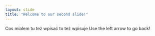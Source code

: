 ```yaml
---
layout: slide
title: "Welcome to our second slide!"
---
```

Cos mialem tu też wpisać to też wpisuje
Use the left arrow to go back!
